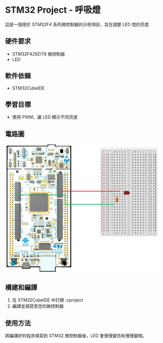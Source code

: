 # STM32 Project - 呼吸燈

這是一個用於 STM32F4 系列微控制器的示例項目，旨在調整 LED 燈的亮度

## 硬件要求

- STM32F429ZIT6 微控制器
- LED

## 軟件依賴

- STM32CubeIDE

## 學習目標

- 使用 PWM，讓 LED 顯示不同亮度

## 電路圖

![STM32 Board](images/circuit.png)

## 構建和編譯

1. 在 STM32CubeIDE 中打開 .cproject
2. 編譯並燒寫至您的微控制器

## 使用方法

將編譯好的程序燒寫到 STM32 微控制器後，LED 會慢慢變亮和慢慢變暗。
